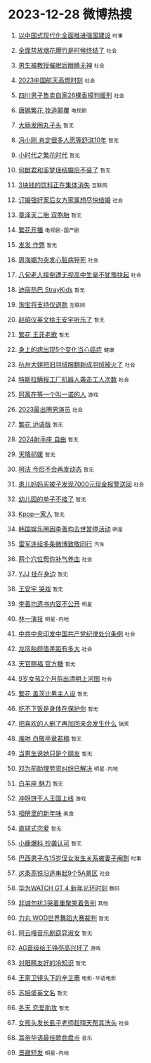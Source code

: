 # 2023-12-28 微博热搜 
1. [以中国式现代化全面推进强国建设](https://m.weibo.cn/search?containerid=100103type%3D1%26t%3D10%26q%3D%23%E4%BB%A5%E4%B8%AD%E5%9B%BD%E5%BC%8F%E7%8E%B0%E4%BB%A3%E5%8C%96%E5%85%A8%E9%9D%A2%E6%8E%A8%E8%BF%9B%E5%BC%BA%E5%9B%BD%E5%BB%BA%E8%AE%BE%23&stream_entry_id=51&isnewpage=1&extparam=seat%3D1%26stream_entry_id%3D51%26pos%3D0%26filter_type%3Drealtimehot%26dgr%3D0%26c_type%3D51%26q%3D%2523%25E4%25BB%25A5%25E4%25B8%25AD%25E5%259B%25BD%25E5%25BC%258F%25E7%258E%25B0%25E4%25BB%25A3%25E5%258C%2596%25E5%2585%25A8%25E9%259D%25A2%25E6%258E%25A8%25E8%25BF%259B%25E5%25BC%25BA%25E5%259B%25BD%25E5%25BB%25BA%25E8%25AE%25BE%2523%26cate%3D10103%26display_time%3D1703707765%26pre_seqid%3D17037077657160411721) `时事` 

2. [全面禁放烟花爆竹是时候终结了](https://m.weibo.cn/search?containerid=100103type%3D1%26t%3D10%26q%3D%23%E5%85%A8%E9%9D%A2%E7%A6%81%E6%94%BE%E7%83%9F%E8%8A%B1%E7%88%86%E7%AB%B9%E6%98%AF%E6%97%B6%E5%80%99%E7%BB%88%E7%BB%93%E4%BA%86%23&stream_entry_id=31&isnewpage=1&extparam=seat%3D1%26lcate%3D5001%26filter_type%3Drealtimehot%26c_type%3D31%26q%3D%2523%25E5%2585%25A8%25E9%259D%25A2%25E7%25A6%2581%25E6%2594%25BE%25E7%2583%259F%25E8%258A%25B1%25E7%2588%2586%25E7%25AB%25B9%25E6%2598%25AF%25E6%2597%25B6%25E5%2580%2599%25E7%25BB%2588%25E7%25BB%2593%25E4%25BA%2586%2523%26cate%3D5001%26stream_entry_id%3D31%26pos%3D0%26band_rank%3D1%26realpos%3D1%26flag%3D2%26dgr%3D0%26display_time%3D1703707765%26pre_seqid%3D17037077657160411721) `社会` 

3. [男生被教授催眠后眼睛无神](https://m.weibo.cn/search?containerid=100103type%3D1%26t%3D10%26q%3D%23%E7%94%B7%E7%94%9F%E8%A2%AB%E6%95%99%E6%8E%88%E5%82%AC%E7%9C%A0%E5%90%8E%E7%9C%BC%E7%9D%9B%E6%97%A0%E7%A5%9E%23&stream_entry_id=31&isnewpage=1&extparam=seat%3D1%26lcate%3D5001%26filter_type%3Drealtimehot%26c_type%3D31%26q%3D%2523%25E7%2594%25B7%25E7%2594%259F%25E8%25A2%25AB%25E6%2595%2599%25E6%258E%2588%25E5%2582%25AC%25E7%259C%25A0%25E5%2590%258E%25E7%259C%25BC%25E7%259D%259B%25E6%2597%25A0%25E7%25A5%259E%2523%26cate%3D5001%26stream_entry_id%3D31%26pos%3D1%26band_rank%3D2%26realpos%3D2%26flag%3D2%26dgr%3D0%26display_time%3D1703707765%26pre_seqid%3D17037077657160411721) `社会` 

4. [2023中国航天高燃时刻](https://m.weibo.cn/search?containerid=100103type%3D1%26t%3D10%26q%3D%232023%E4%B8%AD%E5%9B%BD%E8%88%AA%E5%A4%A9%E9%AB%98%E7%87%83%E6%97%B6%E5%88%BB%23&stream_entry_id=31&isnewpage=1&extparam=seat%3D1%26lcate%3D5001%26filter_type%3Drealtimehot%26c_type%3D31%26q%3D%25232023%25E4%25B8%25AD%25E5%259B%25BD%25E8%2588%25AA%25E5%25A4%25A9%25E9%25AB%2598%25E7%2587%2583%25E6%2597%25B6%25E5%2588%25BB%2523%26cate%3D5001%26stream_entry_id%3D31%26pos%3D2%26band_rank%3D3%26realpos%3D3%26flag%3D32768%26dgr%3D0%26display_time%3D1703707765%26pre_seqid%3D17037077657160411721) `社会` 

5. [四川男子售卖自家26棵香樟判缓刑](https://m.weibo.cn/search?containerid=100103type%3D1%26t%3D10%26q%3D%23%E5%9B%9B%E5%B7%9D%E7%94%B7%E5%AD%90%E5%94%AE%E5%8D%96%E8%87%AA%E5%AE%B626%E6%A3%B5%E9%A6%99%E6%A8%9F%E5%88%A4%E7%BC%93%E5%88%91%23&stream_entry_id=31&isnewpage=1&extparam=seat%3D1%26lcate%3D5001%26filter_type%3Drealtimehot%26c_type%3D31%26q%3D%2523%25E5%259B%259B%25E5%25B7%259D%25E7%2594%25B7%25E5%25AD%2590%25E5%2594%25AE%25E5%258D%2596%25E8%2587%25AA%25E5%25AE%25B626%25E6%25A3%25B5%25E9%25A6%2599%25E6%25A8%259F%25E5%2588%25A4%25E7%25BC%2593%25E5%2588%2591%2523%26cate%3D5001%26stream_entry_id%3D31%26pos%3D3%26band_rank%3D4%26realpos%3D4%26flag%3D1%26dgr%3D0%26display_time%3D1703707765%26pre_seqid%3D17037077657160411721) `社会` 

6. [唐嫣繁花 妆造颠覆](https://m.weibo.cn/search?containerid=100103type%3D1%26t%3D10%26q%3D%E5%94%90%E5%AB%A3%E7%B9%81%E8%8A%B1+%E5%A6%86%E9%80%A0%E9%A2%A0%E8%A6%86&stream_entry_id=31&isnewpage=1&extparam=seat%3D1%26lcate%3D5001%26filter_type%3Drealtimehot%26c_type%3D31%26q%3D%25E5%2594%2590%25E5%25AB%25A3%25E7%25B9%2581%25E8%258A%25B1%2520%25E5%25A6%2586%25E9%2580%25A0%25E9%25A2%25A0%25E8%25A6%2586%26cate%3D5001%26stream_entry_id%3D31%26pos%3D4%26band_rank%3D5%26realpos%3D5%26flag%3D0%26dgr%3D0%26display_time%3D1703707765%26pre_seqid%3D17037077657160411721) `电视剧` 

7. [大肠发圈丸子头](https://m.weibo.cn/search?containerid=100103type%3D1%26t%3D10%26q%3D%E5%A4%A7%E8%82%A0%E5%8F%91%E5%9C%88%E4%B8%B8%E5%AD%90%E5%A4%B4&stream_entry_id=31&isnewpage=1&extparam=seat%3D1%26lcate%3D5001%26filter_type%3Drealtimehot%26c_type%3D31%26q%3D%25E5%25A4%25A7%25E8%2582%25A0%25E5%258F%2591%25E5%259C%2588%25E4%25B8%25B8%25E5%25AD%2590%25E5%25A4%25B4%26cate%3D5001%26stream_entry_id%3D31%26pos%3D5%26band_rank%3D6%26realpos%3D6%26flag%3D2%26dgr%3D0%26display_time%3D1703707765%26pre_seqid%3D17037077657160411721) `暂无` 

8. [冯小刚 肯定很多人愿等舒淇10年](https://m.weibo.cn/search?containerid=100103type%3D1%26t%3D10%26q%3D%E5%86%AF%E5%B0%8F%E5%88%9A+%E8%82%AF%E5%AE%9A%E5%BE%88%E5%A4%9A%E4%BA%BA%E6%84%BF%E7%AD%89%E8%88%92%E6%B7%8710%E5%B9%B4&stream_entry_id=31&isnewpage=1&extparam=seat%3D1%26lcate%3D5001%26filter_type%3Drealtimehot%26c_type%3D31%26q%3D%25E5%2586%25AF%25E5%25B0%258F%25E5%2588%259A%2520%25E8%2582%25AF%25E5%25AE%259A%25E5%25BE%2588%25E5%25A4%259A%25E4%25BA%25BA%25E6%2584%25BF%25E7%25AD%2589%25E8%2588%2592%25E6%25B7%258710%25E5%25B9%25B4%26cate%3D5001%26stream_entry_id%3D31%26pos%3D6%26band_rank%3D7%26realpos%3D7%26flag%3D2%26dgr%3D0%26display_time%3D1703707765%26pre_seqid%3D17037077657160411721) `暂无` 

9. [小时代之繁花时代](https://m.weibo.cn/search?containerid=100103type%3D1%26t%3D10%26q%3D%E5%B0%8F%E6%97%B6%E4%BB%A3%E4%B9%8B%E7%B9%81%E8%8A%B1%E6%97%B6%E4%BB%A3&stream_entry_id=31&isnewpage=1&extparam=seat%3D1%26lcate%3D5001%26filter_type%3Drealtimehot%26c_type%3D31%26q%3D%25E5%25B0%258F%25E6%2597%25B6%25E4%25BB%25A3%25E4%25B9%258B%25E7%25B9%2581%25E8%258A%25B1%25E6%2597%25B6%25E4%25BB%25A3%26cate%3D5001%26stream_entry_id%3D31%26pos%3D7%26band_rank%3D8%26realpos%3D8%26flag%3D2%26dgr%3D0%26display_time%3D1703707765%26pre_seqid%3D17037077657160411721) `暂无` 

10. [何猷君和奚梦瑶结婚后不装了](https://m.weibo.cn/search?containerid=100103type%3D1%26t%3D10%26q%3D%E4%BD%95%E7%8C%B7%E5%90%9B%E5%92%8C%E5%A5%9A%E6%A2%A6%E7%91%B6%E7%BB%93%E5%A9%9A%E5%90%8E%E4%B8%8D%E8%A3%85%E4%BA%86&stream_entry_id=31&isnewpage=1&extparam=seat%3D1%26lcate%3D5001%26filter_type%3Drealtimehot%26c_type%3D31%26q%3D%25E4%25BD%2595%25E7%258C%25B7%25E5%2590%259B%25E5%2592%258C%25E5%25A5%259A%25E6%25A2%25A6%25E7%2591%25B6%25E7%25BB%2593%25E5%25A9%259A%25E5%2590%258E%25E4%25B8%258D%25E8%25A3%2585%25E4%25BA%2586%26cate%3D5001%26stream_entry_id%3D31%26pos%3D8%26band_rank%3D9%26realpos%3D9%26flag%3D2%26dgr%3D0%26display_time%3D1703707765%26pre_seqid%3D17037077657160411721) `暂无` 

11. [3块钱的饮料正在集体消失](https://m.weibo.cn/search?containerid=100103type%3D1%26t%3D10%26q%3D%233%E5%9D%97%E9%92%B1%E7%9A%84%E9%A5%AE%E6%96%99%E6%AD%A3%E5%9C%A8%E9%9B%86%E4%BD%93%E6%B6%88%E5%A4%B1%23&stream_entry_id=31&isnewpage=1&extparam=seat%3D1%26lcate%3D5001%26filter_type%3Drealtimehot%26c_type%3D31%26q%3D%25233%25E5%259D%2597%25E9%2592%25B1%25E7%259A%2584%25E9%25A5%25AE%25E6%2596%2599%25E6%25AD%25A3%25E5%259C%25A8%25E9%259B%2586%25E4%25BD%2593%25E6%25B6%2588%25E5%25A4%25B1%2523%26cate%3D5001%26stream_entry_id%3D31%26pos%3D9%26band_rank%3D10%26realpos%3D10%26flag%3D2%26dgr%3D0%26display_time%3D1703707765%26pre_seqid%3D17037077657160411721) `互联网` 

12. [订婚强奸案后女方家属想尽快结婚](https://m.weibo.cn/search?containerid=100103type%3D1%26t%3D10%26q%3D%23%E8%AE%A2%E5%A9%9A%E5%BC%BA%E5%A5%B8%E6%A1%88%E5%90%8E%E5%A5%B3%E6%96%B9%E5%AE%B6%E5%B1%9E%E6%83%B3%E5%B0%BD%E5%BF%AB%E7%BB%93%E5%A9%9A%23&stream_entry_id=31&isnewpage=1&extparam=seat%3D1%26lcate%3D5001%26filter_type%3Drealtimehot%26c_type%3D31%26q%3D%2523%25E8%25AE%25A2%25E5%25A9%259A%25E5%25BC%25BA%25E5%25A5%25B8%25E6%25A1%2588%25E5%2590%258E%25E5%25A5%25B3%25E6%2596%25B9%25E5%25AE%25B6%25E5%25B1%259E%25E6%2583%25B3%25E5%25B0%25BD%25E5%25BF%25AB%25E7%25BB%2593%25E5%25A9%259A%2523%26cate%3D5001%26stream_entry_id%3D31%26pos%3D10%26band_rank%3D11%26realpos%3D11%26flag%3D2%26dgr%3D0%26display_time%3D1703707765%26pre_seqid%3D17037077657160411721) `社会` 

13. [章泽天二胎 双胞胎](https://m.weibo.cn/search?containerid=100103type%3D1%26t%3D10%26q%3D%E7%AB%A0%E6%B3%BD%E5%A4%A9%E4%BA%8C%E8%83%8E+%E5%8F%8C%E8%83%9E%E8%83%8E&stream_entry_id=31&isnewpage=1&extparam=seat%3D1%26lcate%3D5001%26filter_type%3Drealtimehot%26c_type%3D31%26q%3D%25E7%25AB%25A0%25E6%25B3%25BD%25E5%25A4%25A9%25E4%25BA%258C%25E8%2583%258E%2520%25E5%258F%258C%25E8%2583%259E%25E8%2583%258E%26cate%3D5001%26stream_entry_id%3D31%26pos%3D11%26band_rank%3D12%26realpos%3D12%26flag%3D2%26dgr%3D0%26display_time%3D1703707765%26pre_seqid%3D17037077657160411721) `暂无` 

14. [繁花开播](https://m.weibo.cn/search?containerid=100103type%3D1%26t%3D10%26q%3D%E7%B9%81%E8%8A%B1%E5%BC%80%E6%92%AD&stream_entry_id=31&isnewpage=1&extparam=seat%3D1%26lcate%3D5001%26filter_type%3Drealtimehot%26c_type%3D31%26q%3D%25E7%25B9%2581%25E8%258A%25B1%25E5%25BC%2580%25E6%2592%25AD%26cate%3D5001%26stream_entry_id%3D31%26pos%3D12%26band_rank%3D13%26realpos%3D13%26flag%3D0%26dgr%3D0%26display_time%3D1703707765%26pre_seqid%3D17037077657160411721) `电视剧-国产剧` 

15. [发发 作弊](https://m.weibo.cn/search?containerid=100103type%3D1%26t%3D10%26q%3D%E5%8F%91%E5%8F%91+%E4%BD%9C%E5%BC%8A&stream_entry_id=31&isnewpage=1&extparam=seat%3D1%26lcate%3D5001%26filter_type%3Drealtimehot%26c_type%3D31%26q%3D%25E5%258F%2591%25E5%258F%2591%2520%25E4%25BD%259C%25E5%25BC%258A%26cate%3D5001%26stream_entry_id%3D31%26pos%3D13%26band_rank%3D14%26realpos%3D14%26flag%3D2%26dgr%3D0%26display_time%3D1703707765%26pre_seqid%3D17037077657160411721) `暂无` 

16. [周海媚为突发心脏病猝死](https://m.weibo.cn/search?containerid=100103type%3D1%26t%3D10%26q%3D%23%E5%91%A8%E6%B5%B7%E5%AA%9A%E4%B8%BA%E7%AA%81%E5%8F%91%E5%BF%83%E8%84%8F%E7%97%85%E7%8C%9D%E6%AD%BB%23&stream_entry_id=31&isnewpage=1&extparam=seat%3D1%26lcate%3D5001%26filter_type%3Drealtimehot%26c_type%3D31%26q%3D%2523%25E5%2591%25A8%25E6%25B5%25B7%25E5%25AA%259A%25E4%25B8%25BA%25E7%25AA%2581%25E5%258F%2591%25E5%25BF%2583%25E8%2584%258F%25E7%2597%2585%25E7%258C%259D%25E6%25AD%25BB%2523%26cate%3D5001%26stream_entry_id%3D31%26pos%3D14%26band_rank%3D15%26realpos%3D15%26flag%3D2%26dgr%3D0%26display_time%3D1703707765%26pre_seqid%3D17037077657160411721) `社会` 

17. [八旬老人摔倒遭无视高中生毫不犹豫扶起](https://m.weibo.cn/search?containerid=100103type%3D1%26t%3D10%26q%3D%23%E5%85%AB%E6%97%AC%E8%80%81%E4%BA%BA%E6%91%94%E5%80%92%E9%81%AD%E6%97%A0%E8%A7%86%E9%AB%98%E4%B8%AD%E7%94%9F%E6%AF%AB%E4%B8%8D%E7%8A%B9%E8%B1%AB%E6%89%B6%E8%B5%B7%23&stream_entry_id=31&isnewpage=1&extparam=seat%3D1%26lcate%3D5001%26filter_type%3Drealtimehot%26c_type%3D31%26q%3D%2523%25E5%2585%25AB%25E6%2597%25AC%25E8%2580%2581%25E4%25BA%25BA%25E6%2591%2594%25E5%2580%2592%25E9%2581%25AD%25E6%2597%25A0%25E8%25A7%2586%25E9%25AB%2598%25E4%25B8%25AD%25E7%2594%259F%25E6%25AF%25AB%25E4%25B8%258D%25E7%258A%25B9%25E8%25B1%25AB%25E6%2589%25B6%25E8%25B5%25B7%2523%26cate%3D5001%26stream_entry_id%3D31%26pos%3D15%26band_rank%3D16%26realpos%3D16%26flag%3D32768%26dgr%3D0%26display_time%3D1703707765%26pre_seqid%3D17037077657160411721) `社会` 

18. [迪丽热巴 StrayKids](https://m.weibo.cn/search?containerid=100103type%3D1%26t%3D10%26q%3D%E8%BF%AA%E4%B8%BD%E7%83%AD%E5%B7%B4+StrayKids&stream_entry_id=31&isnewpage=1&extparam=seat%3D1%26lcate%3D5001%26filter_type%3Drealtimehot%26c_type%3D31%26q%3D%25E8%25BF%25AA%25E4%25B8%25BD%25E7%2583%25AD%25E5%25B7%25B4%2520StrayKids%26cate%3D5001%26stream_entry_id%3D31%26pos%3D16%26band_rank%3D17%26realpos%3D17%26flag%3D0%26dgr%3D0%26display_time%3D1703707765%26pre_seqid%3D17037077657160411721) `暂无` 

19. [淘宝将支持仅退款](https://m.weibo.cn/search?containerid=100103type%3D1%26t%3D10%26q%3D%23%E6%B7%98%E5%AE%9D%E5%B0%86%E6%94%AF%E6%8C%81%E4%BB%85%E9%80%80%E6%AC%BE%23&stream_entry_id=31&isnewpage=1&extparam=seat%3D1%26lcate%3D5001%26filter_type%3Drealtimehot%26c_type%3D31%26q%3D%2523%25E6%25B7%2598%25E5%25AE%259D%25E5%25B0%2586%25E6%2594%25AF%25E6%258C%2581%25E4%25BB%2585%25E9%2580%2580%25E6%25AC%25BE%2523%26cate%3D5001%26stream_entry_id%3D31%26pos%3D17%26band_rank%3D18%26realpos%3D18%26flag%3D2%26dgr%3D0%26display_time%3D1703707765%26pre_seqid%3D17037077657160411721) `互联网` 

20. [赵昭仪英文给王安宇听乐了](https://m.weibo.cn/search?containerid=100103type%3D1%26t%3D10%26q%3D%E8%B5%B5%E6%98%AD%E4%BB%AA%E8%8B%B1%E6%96%87%E7%BB%99%E7%8E%8B%E5%AE%89%E5%AE%87%E5%90%AC%E4%B9%90%E4%BA%86&stream_entry_id=31&isnewpage=1&extparam=seat%3D1%26lcate%3D5001%26filter_type%3Drealtimehot%26c_type%3D31%26q%3D%25E8%25B5%25B5%25E6%2598%25AD%25E4%25BB%25AA%25E8%258B%25B1%25E6%2596%2587%25E7%25BB%2599%25E7%258E%258B%25E5%25AE%2589%25E5%25AE%2587%25E5%2590%25AC%25E4%25B9%2590%25E4%25BA%2586%26cate%3D5001%26stream_entry_id%3D31%26pos%3D18%26band_rank%3D19%26realpos%3D19%26flag%3D2%26dgr%3D0%26display_time%3D1703707765%26pre_seqid%3D17037077657160411721) `暂无` 

21. [繁花 王菲老歌](https://m.weibo.cn/search?containerid=100103type%3D1%26t%3D10%26q%3D%E7%B9%81%E8%8A%B1+%E7%8E%8B%E8%8F%B2%E8%80%81%E6%AD%8C&stream_entry_id=31&isnewpage=1&extparam=seat%3D1%26lcate%3D5001%26filter_type%3Drealtimehot%26c_type%3D31%26q%3D%25E7%25B9%2581%25E8%258A%25B1%2520%25E7%258E%258B%25E8%258F%25B2%25E8%2580%2581%25E6%25AD%258C%26cate%3D5001%26stream_entry_id%3D31%26pos%3D19%26band_rank%3D20%26realpos%3D20%26flag%3D0%26dgr%3D0%26display_time%3D1703707765%26pre_seqid%3D17037077657160411721) `暂无` 

22. [身上的痣出现5个变化当心癌症](https://m.weibo.cn/search?containerid=100103type%3D1%26t%3D10%26q%3D%23%E8%BA%AB%E4%B8%8A%E7%9A%84%E7%97%A3%E5%87%BA%E7%8E%B05%E4%B8%AA%E5%8F%98%E5%8C%96%E5%BD%93%E5%BF%83%E7%99%8C%E7%97%87%23&stream_entry_id=31&isnewpage=1&extparam=seat%3D1%26lcate%3D5001%26filter_type%3Drealtimehot%26c_type%3D31%26q%3D%2523%25E8%25BA%25AB%25E4%25B8%258A%25E7%259A%2584%25E7%2597%25A3%25E5%2587%25BA%25E7%258E%25B05%25E4%25B8%25AA%25E5%258F%2598%25E5%258C%2596%25E5%25BD%2593%25E5%25BF%2583%25E7%2599%258C%25E7%2597%2587%2523%26cate%3D5001%26stream_entry_id%3D31%26pos%3D20%26band_rank%3D21%26realpos%3D21%26flag%3D0%26dgr%3D0%26display_time%3D1703707765%26pre_seqid%3D17037077657160411721) `健康` 

23. [杭州大姐把旧羽绒服翻新成羽绒被火了](https://m.weibo.cn/search?containerid=100103type%3D1%26t%3D10%26q%3D%23%E6%9D%AD%E5%B7%9E%E5%A4%A7%E5%A7%90%E6%8A%8A%E6%97%A7%E7%BE%BD%E7%BB%92%E6%9C%8D%E7%BF%BB%E6%96%B0%E6%88%90%E7%BE%BD%E7%BB%92%E8%A2%AB%E7%81%AB%E4%BA%86%23&stream_entry_id=31&isnewpage=1&extparam=seat%3D1%26lcate%3D5001%26filter_type%3Drealtimehot%26c_type%3D31%26q%3D%2523%25E6%259D%25AD%25E5%25B7%259E%25E5%25A4%25A7%25E5%25A7%2590%25E6%258A%258A%25E6%2597%25A7%25E7%25BE%25BD%25E7%25BB%2592%25E6%259C%258D%25E7%25BF%25BB%25E6%2596%25B0%25E6%2588%2590%25E7%25BE%25BD%25E7%25BB%2592%25E8%25A2%25AB%25E7%2581%25AB%25E4%25BA%2586%2523%26cate%3D5001%26stream_entry_id%3D31%26pos%3D21%26band_rank%3D22%26realpos%3D22%26flag%3D0%26dgr%3D0%26display_time%3D1703707765%26pre_seqid%3D17037077657160411721) `社会` 

24. [特斯拉瞒报工厂机器人袭击工人次数](https://m.weibo.cn/search?containerid=100103type%3D1%26t%3D10%26q%3D%23%E7%89%B9%E6%96%AF%E6%8B%89%E7%9E%92%E6%8A%A5%E5%B7%A5%E5%8E%82%E6%9C%BA%E5%99%A8%E4%BA%BA%E8%A2%AD%E5%87%BB%E5%B7%A5%E4%BA%BA%E6%AC%A1%E6%95%B0%23&stream_entry_id=31&isnewpage=1&extparam=seat%3D1%26lcate%3D5001%26filter_type%3Drealtimehot%26c_type%3D31%26q%3D%2523%25E7%2589%25B9%25E6%2596%25AF%25E6%258B%2589%25E7%259E%2592%25E6%258A%25A5%25E5%25B7%25A5%25E5%258E%2582%25E6%259C%25BA%25E5%2599%25A8%25E4%25BA%25BA%25E8%25A2%25AD%25E5%2587%25BB%25E5%25B7%25A5%25E4%25BA%25BA%25E6%25AC%25A1%25E6%2595%25B0%2523%26cate%3D5001%26stream_entry_id%3D31%26pos%3D22%26band_rank%3D23%26realpos%3D23%26flag%3D0%26dgr%3D0%26display_time%3D1703707765%26pre_seqid%3D17037077657160411721) `社会` 

25. [阿离在等一个叫一诺的人](https://m.weibo.cn/search?containerid=100103type%3D1%26t%3D10%26q%3D%23%E9%98%BF%E7%A6%BB%E5%9C%A8%E7%AD%89%E4%B8%80%E4%B8%AA%E5%8F%AB%E4%B8%80%E8%AF%BA%E7%9A%84%E4%BA%BA%23&stream_entry_id=31&isnewpage=1&extparam=seat%3D1%26lcate%3D5001%26filter_type%3Drealtimehot%26c_type%3D31%26q%3D%2523%25E9%2598%25BF%25E7%25A6%25BB%25E5%259C%25A8%25E7%25AD%2589%25E4%25B8%2580%25E4%25B8%25AA%25E5%258F%25AB%25E4%25B8%2580%25E8%25AF%25BA%25E7%259A%2584%25E4%25BA%25BA%2523%26cate%3D5001%26stream_entry_id%3D31%26pos%3D23%26band_rank%3D24%26realpos%3D24%26flag%3D0%26dgr%3D0%26display_time%3D1703707765%26pre_seqid%3D17037077657160411721) `游戏` 

26. [2023最出圈男演员](https://m.weibo.cn/search?containerid=100103type%3D1%26t%3D10%26q%3D%232023%E6%9C%80%E5%87%BA%E5%9C%88%E7%94%B7%E6%BC%94%E5%91%98%23&stream_entry_id=31&isnewpage=1&extparam=seat%3D1%26lcate%3D5001%26filter_type%3Drealtimehot%26c_type%3D31%26q%3D%25232023%25E6%259C%2580%25E5%2587%25BA%25E5%259C%2588%25E7%2594%25B7%25E6%25BC%2594%25E5%2591%2598%2523%26cate%3D5001%26stream_entry_id%3D31%26pos%3D24%26band_rank%3D25%26realpos%3D25%26flag%3D0%26dgr%3D0%26display_time%3D1703707765%26pre_seqid%3D17037077657160411721) `社会` 

27. [繁花 沪语版](https://m.weibo.cn/search?containerid=100103type%3D1%26t%3D10%26q%3D%E7%B9%81%E8%8A%B1+%E6%B2%AA%E8%AF%AD%E7%89%88&stream_entry_id=31&isnewpage=1&extparam=seat%3D1%26lcate%3D5001%26filter_type%3Drealtimehot%26c_type%3D31%26q%3D%25E7%25B9%2581%25E8%258A%25B1%2520%25E6%25B2%25AA%25E8%25AF%25AD%25E7%2589%2588%26cate%3D5001%26stream_entry_id%3D31%26pos%3D25%26band_rank%3D26%26realpos%3D26%26flag%3D0%26dgr%3D0%26display_time%3D1703707765%26pre_seqid%3D17037077657160411721) `暂无` 

28. [2024射手座 自由](https://m.weibo.cn/search?containerid=100103type%3D1%26t%3D10%26q%3D2024%E5%B0%84%E6%89%8B%E5%BA%A7+%E8%87%AA%E7%94%B1&stream_entry_id=31&isnewpage=1&extparam=seat%3D1%26lcate%3D5001%26filter_type%3Drealtimehot%26c_type%3D31%26q%3D2024%25E5%25B0%2584%25E6%2589%258B%25E5%25BA%25A7%2520%25E8%2587%25AA%25E7%2594%25B1%26cate%3D5001%26stream_entry_id%3D31%26pos%3D26%26band_rank%3D27%26realpos%3D27%26flag%3D0%26dgr%3D0%26display_time%3D1703707765%26pre_seqid%3D17037077657160411721) `暂无` 

29. [天降祁媛](https://m.weibo.cn/search?containerid=100103type%3D1%26t%3D10%26q%3D%E5%A4%A9%E9%99%8D%E7%A5%81%E5%AA%9B&stream_entry_id=31&isnewpage=1&extparam=seat%3D1%26lcate%3D5001%26filter_type%3Drealtimehot%26c_type%3D31%26q%3D%25E5%25A4%25A9%25E9%2599%258D%25E7%25A5%2581%25E5%25AA%259B%26cate%3D5001%26stream_entry_id%3D31%26pos%3D27%26band_rank%3D28%26realpos%3D28%26flag%3D0%26dgr%3D0%26display_time%3D1703707765%26pre_seqid%3D17037077657160411721) `暂无` 

30. [柯洁 今后不会再发动态](https://m.weibo.cn/search?containerid=100103type%3D1%26t%3D10%26q%3D%E6%9F%AF%E6%B4%81+%E4%BB%8A%E5%90%8E%E4%B8%8D%E4%BC%9A%E5%86%8D%E5%8F%91%E5%8A%A8%E6%80%81&stream_entry_id=31&isnewpage=1&extparam=seat%3D1%26lcate%3D5001%26filter_type%3Drealtimehot%26c_type%3D31%26q%3D%25E6%259F%25AF%25E6%25B4%2581%2520%25E4%25BB%258A%25E5%2590%258E%25E4%25B8%258D%25E4%25BC%259A%25E5%2586%258D%25E5%258F%2591%25E5%258A%25A8%25E6%2580%2581%26cate%3D5001%26stream_entry_id%3D31%26pos%3D28%26band_rank%3D29%26realpos%3D29%26flag%3D0%26dgr%3D0%26display_time%3D1703707765%26pre_seqid%3D17037077657160411721) `暂无` 

31. [患儿妈妈买被子发现7000元现金报警送回](https://m.weibo.cn/search?containerid=100103type%3D1%26t%3D10%26q%3D%23%E6%82%A3%E5%84%BF%E5%A6%88%E5%A6%88%E4%B9%B0%E8%A2%AB%E5%AD%90%E5%8F%91%E7%8E%B07000%E5%85%83%E7%8E%B0%E9%87%91%E6%8A%A5%E8%AD%A6%E9%80%81%E5%9B%9E%23&stream_entry_id=31&isnewpage=1&extparam=seat%3D1%26lcate%3D5001%26filter_type%3Drealtimehot%26c_type%3D31%26q%3D%2523%25E6%2582%25A3%25E5%2584%25BF%25E5%25A6%2588%25E5%25A6%2588%25E4%25B9%25B0%25E8%25A2%25AB%25E5%25AD%2590%25E5%258F%2591%25E7%258E%25B07000%25E5%2585%2583%25E7%258E%25B0%25E9%2587%2591%25E6%258A%25A5%25E8%25AD%25A6%25E9%2580%2581%25E5%259B%259E%2523%26cate%3D5001%26stream_entry_id%3D31%26pos%3D29%26band_rank%3D30%26realpos%3D30%26flag%3D32768%26dgr%3D0%26display_time%3D1703707765%26pre_seqid%3D17037077657160411721) `社会` 

32. [幼儿园的单子不接了](https://m.weibo.cn/search?containerid=100103type%3D1%26t%3D10%26q%3D%E5%B9%BC%E5%84%BF%E5%9B%AD%E7%9A%84%E5%8D%95%E5%AD%90%E4%B8%8D%E6%8E%A5%E4%BA%86&stream_entry_id=31&isnewpage=1&extparam=seat%3D1%26lcate%3D5001%26filter_type%3Drealtimehot%26c_type%3D31%26q%3D%25E5%25B9%25BC%25E5%2584%25BF%25E5%259B%25AD%25E7%259A%2584%25E5%258D%2595%25E5%25AD%2590%25E4%25B8%258D%25E6%258E%25A5%25E4%25BA%2586%26cate%3D5001%26stream_entry_id%3D31%26pos%3D30%26band_rank%3D31%26realpos%3D31%26flag%3D1%26dgr%3D0%26display_time%3D1703707765%26pre_seqid%3D17037077657160411721) `暂无` 

33. [Kpop一家人](https://m.weibo.cn/search?containerid=100103type%3D1%26t%3D10%26q%3DKpop%E4%B8%80%E5%AE%B6%E4%BA%BA&stream_entry_id=31&isnewpage=1&extparam=seat%3D1%26lcate%3D5001%26filter_type%3Drealtimehot%26c_type%3D31%26q%3DKpop%25E4%25B8%2580%25E5%25AE%25B6%25E4%25BA%25BA%26cate%3D5001%26stream_entry_id%3D31%26pos%3D31%26band_rank%3D32%26realpos%3D32%26flag%3D1%26dgr%3D0%26display_time%3D1703707765%26pre_seqid%3D17037077657160411721) `暂无` 

34. [韩国娱乐圈因李善均去世暂停活动](https://m.weibo.cn/search?containerid=100103type%3D1%26t%3D10%26q%3D%23%E9%9F%A9%E5%9B%BD%E5%A8%B1%E4%B9%90%E5%9C%88%E5%9B%A0%E6%9D%8E%E5%96%84%E5%9D%87%E5%8E%BB%E4%B8%96%E6%9A%82%E5%81%9C%E6%B4%BB%E5%8A%A8%23&stream_entry_id=31&isnewpage=1&extparam=seat%3D1%26lcate%3D5001%26filter_type%3Drealtimehot%26c_type%3D31%26q%3D%2523%25E9%259F%25A9%25E5%259B%25BD%25E5%25A8%25B1%25E4%25B9%2590%25E5%259C%2588%25E5%259B%25A0%25E6%259D%258E%25E5%2596%2584%25E5%259D%2587%25E5%258E%25BB%25E4%25B8%2596%25E6%259A%2582%25E5%2581%259C%25E6%25B4%25BB%25E5%258A%25A8%2523%26cate%3D5001%26stream_entry_id%3D31%26pos%3D32%26band_rank%3D33%26realpos%3D33%26flag%3D0%26dgr%3D0%26display_time%3D1703707765%26pre_seqid%3D17037077657160411721) `明星` 

35. [雷军连续多条微博致敬同行](https://m.weibo.cn/search?containerid=100103type%3D1%26t%3D10%26q%3D%23%E9%9B%B7%E5%86%9B%E8%BF%9E%E7%BB%AD%E5%A4%9A%E6%9D%A1%E5%BE%AE%E5%8D%9A%E8%87%B4%E6%95%AC%E5%90%8C%E8%A1%8C%23&stream_entry_id=31&isnewpage=1&extparam=seat%3D1%26lcate%3D5001%26filter_type%3Drealtimehot%26c_type%3D31%26q%3D%2523%25E9%259B%25B7%25E5%2586%259B%25E8%25BF%259E%25E7%25BB%25AD%25E5%25A4%259A%25E6%259D%25A1%25E5%25BE%25AE%25E5%258D%259A%25E8%2587%25B4%25E6%2595%25AC%25E5%2590%258C%25E8%25A1%258C%2523%26cate%3D5001%26stream_entry_id%3D31%26pos%3D33%26band_rank%3D34%26realpos%3D34%26flag%3D0%26dgr%3D0%26display_time%3D1703707765%26pre_seqid%3D17037077657160411721) `汽车` 

36. [两个穴位帮你补气养血](https://m.weibo.cn/search?containerid=100103type%3D1%26t%3D10%26q%3D%23%E4%B8%A4%E4%B8%AA%E7%A9%B4%E4%BD%8D%E5%B8%AE%E4%BD%A0%E8%A1%A5%E6%B0%94%E5%85%BB%E8%A1%80%23&stream_entry_id=31&isnewpage=1&extparam=seat%3D1%26lcate%3D5001%26filter_type%3Drealtimehot%26c_type%3D31%26q%3D%2523%25E4%25B8%25A4%25E4%25B8%25AA%25E7%25A9%25B4%25E4%25BD%258D%25E5%25B8%25AE%25E4%25BD%25A0%25E8%25A1%25A5%25E6%25B0%2594%25E5%2585%25BB%25E8%25A1%2580%2523%26cate%3D5001%26stream_entry_id%3D31%26pos%3D34%26band_rank%3D35%26realpos%3D35%26flag%3D0%26dgr%3D0%26display_time%3D1703707765%26pre_seqid%3D17037077657160411721) `社会` 

37. [YJJ 挂在身边](https://m.weibo.cn/search?containerid=100103type%3D1%26t%3D10%26q%3DYJJ+%E6%8C%82%E5%9C%A8%E8%BA%AB%E8%BE%B9&stream_entry_id=31&isnewpage=1&extparam=seat%3D1%26lcate%3D5001%26filter_type%3Drealtimehot%26c_type%3D31%26q%3DYJJ%2520%25E6%258C%2582%25E5%259C%25A8%25E8%25BA%25AB%25E8%25BE%25B9%26cate%3D5001%26stream_entry_id%3D31%26pos%3D35%26band_rank%3D36%26realpos%3D36%26flag%3D0%26dgr%3D0%26display_time%3D1703707765%26pre_seqid%3D17037077657160411721) `暂无` 

38. [王安宇 哭戏](https://m.weibo.cn/search?containerid=100103type%3D1%26t%3D10%26q%3D%E7%8E%8B%E5%AE%89%E5%AE%87+%E5%93%AD%E6%88%8F&stream_entry_id=31&isnewpage=1&extparam=seat%3D1%26lcate%3D5001%26filter_type%3Drealtimehot%26c_type%3D31%26q%3D%25E7%258E%258B%25E5%25AE%2589%25E5%25AE%2587%2520%25E5%2593%25AD%25E6%2588%258F%26cate%3D5001%26stream_entry_id%3D31%26pos%3D36%26band_rank%3D37%26realpos%3D37%26flag%3D0%26dgr%3D0%26display_time%3D1703707765%26pre_seqid%3D17037077657160411721) `暂无` 

39. [李善均遗书内容不公开](https://m.weibo.cn/search?containerid=100103type%3D1%26t%3D10%26q%3D%23%E6%9D%8E%E5%96%84%E5%9D%87%E9%81%97%E4%B9%A6%E5%86%85%E5%AE%B9%E4%B8%8D%E5%85%AC%E5%BC%80%23&stream_entry_id=31&isnewpage=1&extparam=seat%3D1%26lcate%3D5001%26filter_type%3Drealtimehot%26c_type%3D31%26q%3D%2523%25E6%259D%258E%25E5%2596%2584%25E5%259D%2587%25E9%2581%2597%25E4%25B9%25A6%25E5%2586%2585%25E5%25AE%25B9%25E4%25B8%258D%25E5%2585%25AC%25E5%25BC%2580%2523%26cate%3D5001%26stream_entry_id%3D31%26pos%3D37%26band_rank%3D38%26realpos%3D38%26flag%3D0%26dgr%3D0%26display_time%3D1703707765%26pre_seqid%3D17037077657160411721) `明星` 

40. [林一演技](https://m.weibo.cn/search?containerid=100103type%3D1%26t%3D10%26q%3D%E6%9E%97%E4%B8%80%E6%BC%94%E6%8A%80&stream_entry_id=31&isnewpage=1&extparam=seat%3D1%26lcate%3D5001%26filter_type%3Drealtimehot%26c_type%3D31%26q%3D%25E6%259E%2597%25E4%25B8%2580%25E6%25BC%2594%25E6%258A%2580%26cate%3D5001%26stream_entry_id%3D31%26pos%3D38%26band_rank%3D39%26realpos%3D39%26flag%3D0%26dgr%3D0%26display_time%3D1703707765%26pre_seqid%3D17037077657160411721) `明星-内地` 

41. [中共中央印发中国共产党纪律处分条例](https://m.weibo.cn/search?containerid=100103type%3D1%26t%3D10%26q%3D%23%E4%B8%AD%E5%85%B1%E4%B8%AD%E5%A4%AE%E5%8D%B0%E5%8F%91%E4%B8%AD%E5%9B%BD%E5%85%B1%E4%BA%A7%E5%85%9A%E7%BA%AA%E5%BE%8B%E5%A4%84%E5%88%86%E6%9D%A1%E4%BE%8B%23&stream_entry_id=31&isnewpage=1&extparam=seat%3D1%26lcate%3D5001%26filter_type%3Drealtimehot%26c_type%3D31%26q%3D%2523%25E4%25B8%25AD%25E5%2585%25B1%25E4%25B8%25AD%25E5%25A4%25AE%25E5%258D%25B0%25E5%258F%2591%25E4%25B8%25AD%25E5%259B%25BD%25E5%2585%25B1%25E4%25BA%25A7%25E5%2585%259A%25E7%25BA%25AA%25E5%25BE%258B%25E5%25A4%2584%25E5%2588%2586%25E6%259D%25A1%25E4%25BE%258B%2523%26cate%3D5001%26stream_entry_id%3D31%26pos%3D39%26band_rank%3D40%26realpos%3D40%26flag%3D0%26dgr%3D0%26display_time%3D1703707765%26pre_seqid%3D17037077657160411721) `社会` 

42. [龙凤胎颜值差距有多大](https://m.weibo.cn/search?containerid=100103type%3D1%26t%3D10%26q%3D%23%E9%BE%99%E5%87%A4%E8%83%8E%E9%A2%9C%E5%80%BC%E5%B7%AE%E8%B7%9D%E6%9C%89%E5%A4%9A%E5%A4%A7%23&stream_entry_id=31&isnewpage=1&extparam=seat%3D1%26lcate%3D5001%26filter_type%3Drealtimehot%26c_type%3D31%26q%3D%2523%25E9%25BE%2599%25E5%2587%25A4%25E8%2583%258E%25E9%25A2%259C%25E5%2580%25BC%25E5%25B7%25AE%25E8%25B7%259D%25E6%259C%2589%25E5%25A4%259A%25E5%25A4%25A7%2523%26cate%3D5001%26stream_entry_id%3D31%26pos%3D40%26band_rank%3D41%26realpos%3D41%26flag%3D0%26dgr%3D0%26display_time%3D1703707765%26pre_seqid%3D17037077657160411721) `社会` 

43. [天官赐福 官方糖](https://m.weibo.cn/search?containerid=100103type%3D1%26t%3D10%26q%3D%E5%A4%A9%E5%AE%98%E8%B5%90%E7%A6%8F+%E5%AE%98%E6%96%B9%E7%B3%96&stream_entry_id=31&isnewpage=1&extparam=seat%3D1%26lcate%3D5001%26filter_type%3Drealtimehot%26c_type%3D31%26q%3D%25E5%25A4%25A9%25E5%25AE%2598%25E8%25B5%2590%25E7%25A6%258F%2520%25E5%25AE%2598%25E6%2596%25B9%25E7%25B3%2596%26cate%3D5001%26stream_entry_id%3D31%26pos%3D41%26band_rank%3D42%26realpos%3D42%26flag%3D0%26dgr%3D0%26display_time%3D1703707765%26pre_seqid%3D17037077657160411721) `暂无` 

44. [9岁女孩2个月剪出清明上河图](https://m.weibo.cn/search?containerid=100103type%3D1%26t%3D10%26q%3D%239%E5%B2%81%E5%A5%B3%E5%AD%A92%E4%B8%AA%E6%9C%88%E5%89%AA%E5%87%BA%E6%B8%85%E6%98%8E%E4%B8%8A%E6%B2%B3%E5%9B%BE%23&stream_entry_id=31&isnewpage=1&extparam=seat%3D1%26lcate%3D5001%26filter_type%3Drealtimehot%26c_type%3D31%26q%3D%25239%25E5%25B2%2581%25E5%25A5%25B3%25E5%25AD%25A92%25E4%25B8%25AA%25E6%259C%2588%25E5%2589%25AA%25E5%2587%25BA%25E6%25B8%2585%25E6%2598%258E%25E4%25B8%258A%25E6%25B2%25B3%25E5%259B%25BE%2523%26cate%3D5001%26stream_entry_id%3D31%26pos%3D42%26band_rank%3D43%26realpos%3D43%26flag%3D32768%26dgr%3D0%26display_time%3D1703707765%26pre_seqid%3D17037077657160411721) `社会` 

45. [繁花 盖茨比男主人设](https://m.weibo.cn/search?containerid=100103type%3D1%26t%3D10%26q%3D%E7%B9%81%E8%8A%B1+%E7%9B%96%E8%8C%A8%E6%AF%94%E7%94%B7%E4%B8%BB%E4%BA%BA%E8%AE%BE&stream_entry_id=31&isnewpage=1&extparam=seat%3D1%26lcate%3D5001%26filter_type%3Drealtimehot%26c_type%3D31%26q%3D%25E7%25B9%2581%25E8%258A%25B1%2520%25E7%259B%2596%25E8%258C%25A8%25E6%25AF%2594%25E7%2594%25B7%25E4%25B8%25BB%25E4%25BA%25BA%25E8%25AE%25BE%26cate%3D5001%26stream_entry_id%3D31%26pos%3D43%26band_rank%3D44%26realpos%3D44%26flag%3D0%26dgr%3D0%26display_time%3D1703707765%26pre_seqid%3D17037077657160411721) `暂无` 

46. [吃不下饭是身体在保护你](https://m.weibo.cn/search?containerid=100103type%3D1%26t%3D10%26q%3D%E5%90%83%E4%B8%8D%E4%B8%8B%E9%A5%AD%E6%98%AF%E8%BA%AB%E4%BD%93%E5%9C%A8%E4%BF%9D%E6%8A%A4%E4%BD%A0&stream_entry_id=31&isnewpage=1&extparam=seat%3D1%26lcate%3D5001%26filter_type%3Drealtimehot%26c_type%3D31%26q%3D%25E5%2590%2583%25E4%25B8%258D%25E4%25B8%258B%25E9%25A5%25AD%25E6%2598%25AF%25E8%25BA%25AB%25E4%25BD%2593%25E5%259C%25A8%25E4%25BF%259D%25E6%258A%25A4%25E4%25BD%25A0%26cate%3D5001%26stream_entry_id%3D31%26pos%3D44%26band_rank%3D45%26realpos%3D45%26flag%3D0%26dgr%3D0%26display_time%3D1703707765%26pre_seqid%3D17037077657160411721) `暂无` 

47. [把喜欢的人删了再加回来会发生什么](https://m.weibo.cn/search?containerid=100103type%3D1%26t%3D10%26q%3D%23%E6%8A%8A%E5%96%9C%E6%AC%A2%E7%9A%84%E4%BA%BA%E5%88%A0%E4%BA%86%E5%86%8D%E5%8A%A0%E5%9B%9E%E6%9D%A5%E4%BC%9A%E5%8F%91%E7%94%9F%E4%BB%80%E4%B9%88%23&stream_entry_id=31&isnewpage=1&extparam=seat%3D1%26lcate%3D5001%26filter_type%3Drealtimehot%26c_type%3D31%26q%3D%2523%25E6%258A%258A%25E5%2596%259C%25E6%25AC%25A2%25E7%259A%2584%25E4%25BA%25BA%25E5%2588%25A0%25E4%25BA%2586%25E5%2586%258D%25E5%258A%25A0%25E5%259B%259E%25E6%259D%25A5%25E4%25BC%259A%25E5%258F%2591%25E7%2594%259F%25E4%25BB%2580%25E4%25B9%2588%2523%26cate%3D5001%26stream_entry_id%3D31%26pos%3D45%26band_rank%3D46%26realpos%3D46%26flag%3D0%26dgr%3D0%26display_time%3D1703707765%26pre_seqid%3D17037077657160411721) `搞笑` 

48. [难哄 白敬亭章若楠](https://m.weibo.cn/search?containerid=100103type%3D1%26t%3D10%26q%3D%E9%9A%BE%E5%93%84+%E7%99%BD%E6%95%AC%E4%BA%AD%E7%AB%A0%E8%8B%A5%E6%A5%A0&stream_entry_id=31&isnewpage=1&extparam=seat%3D1%26lcate%3D5001%26filter_type%3Drealtimehot%26c_type%3D31%26q%3D%25E9%259A%25BE%25E5%2593%2584%2520%25E7%2599%25BD%25E6%2595%25AC%25E4%25BA%25AD%25E7%25AB%25A0%25E8%258B%25A5%25E6%25A5%25A0%26cate%3D5001%26stream_entry_id%3D31%26pos%3D46%26band_rank%3D47%26realpos%3D47%26flag%3D0%26dgr%3D0%26display_time%3D1703707765%26pre_seqid%3D17037077657160411721) `暂无` 

49. [当男生说她只是个朋友](https://m.weibo.cn/search?containerid=100103type%3D1%26t%3D10%26q%3D%E5%BD%93%E7%94%B7%E7%94%9F%E8%AF%B4%E5%A5%B9%E5%8F%AA%E6%98%AF%E4%B8%AA%E6%9C%8B%E5%8F%8B&stream_entry_id=31&isnewpage=1&extparam=seat%3D1%26lcate%3D5001%26filter_type%3Drealtimehot%26c_type%3D31%26q%3D%25E5%25BD%2593%25E7%2594%25B7%25E7%2594%259F%25E8%25AF%25B4%25E5%25A5%25B9%25E5%258F%25AA%25E6%2598%25AF%25E4%25B8%25AA%25E6%259C%258B%25E5%258F%258B%26cate%3D5001%26stream_entry_id%3D31%26pos%3D47%26band_rank%3D48%26realpos%3D48%26flag%3D0%26dgr%3D0%26display_time%3D1703707765%26pre_seqid%3D17037077657160411721) `暂无` 

50. [邓为前助理劳资纠纷已解决](https://m.weibo.cn/search?containerid=100103type%3D1%26t%3D10%26q%3D%23%E9%82%93%E4%B8%BA%E5%89%8D%E5%8A%A9%E7%90%86%E5%8A%B3%E8%B5%84%E7%BA%A0%E7%BA%B7%E5%B7%B2%E8%A7%A3%E5%86%B3%23&stream_entry_id=31&isnewpage=1&extparam=seat%3D1%26lcate%3D5001%26filter_type%3Drealtimehot%26c_type%3D31%26q%3D%2523%25E9%2582%2593%25E4%25B8%25BA%25E5%2589%258D%25E5%258A%25A9%25E7%2590%2586%25E5%258A%25B3%25E8%25B5%2584%25E7%25BA%25A0%25E7%25BA%25B7%25E5%25B7%25B2%25E8%25A7%25A3%25E5%2586%25B3%2523%26cate%3D5001%26stream_entry_id%3D31%26pos%3D48%26band_rank%3D49%26realpos%3D49%26flag%3D0%26dgr%3D0%26display_time%3D1703707765%26pre_seqid%3D17037077657160411721) `明星-内地` 

51. [白羊座 魅力](https://m.weibo.cn/search?containerid=100103type%3D1%26t%3D10%26q%3D%E7%99%BD%E7%BE%8A%E5%BA%A7+%E9%AD%85%E5%8A%9B&stream_entry_id=31&isnewpage=1&extparam=seat%3D1%26lcate%3D5001%26filter_type%3Drealtimehot%26c_type%3D31%26q%3D%25E7%2599%25BD%25E7%25BE%258A%25E5%25BA%25A7%2520%25E9%25AD%2585%25E5%258A%259B%26cate%3D5001%26stream_entry_id%3D31%26pos%3D49%26band_rank%3D50%26realpos%3D50%26flag%3D0%26dgr%3D0%26display_time%3D1703707765%26pre_seqid%3D17037077657160411721) `暂无` 

52. [冲呀饼干人王国上线](https://m.weibo.cn/search?containerid=100103type%3D1%26t%3D10%26q%3D%23%E5%86%B2%E5%91%80%E9%A5%BC%E5%B9%B2%E4%BA%BA%E7%8E%8B%E5%9B%BD%E4%B8%8A%E7%BA%BF%23&stream_entry_id=31&isnewpage=1&extparam=seat%3D1%26adid%3D216021%26is_ad_pos%3D1%26filter_type%3Drealtimehot%26pos%3D3%26c_type%3D31%26lcate%3D5001%26topic_ad%3D1%26stream_entry_id%3D31%26cate%3D5001%26q%3D%2523%25E5%2586%25B2%25E5%2591%2580%25E9%25A5%25BC%25E5%25B9%25B2%25E4%25BA%25BA%25E7%258E%258B%25E5%259B%25BD%25E4%25B8%258A%25E7%25BA%25BF%2523%26band_rank%3D4%26dgr%3D0%26display_time%3D1703704059%26pre_seqid%3D170370405994307468177) `游戏` 

53. [相册里的新年味](https://m.weibo.cn/search?containerid=100103type%3D1%26t%3D10%26q%3D%23%E7%9B%B8%E5%86%8C%E9%87%8C%E7%9A%84%E6%96%B0%E5%B9%B4%E5%91%B3%23&stream_entry_id=31&isnewpage=1&extparam=seat%3D1%26adid%3D216240%26is_ad_pos%3D1%26filter_type%3Drealtimehot%26pos%3D7%26c_type%3D31%26lcate%3D5001%26topic_ad%3D1%26stream_entry_id%3D31%26cate%3D5001%26q%3D%2523%25E7%259B%25B8%25E5%2586%258C%25E9%2587%258C%25E7%259A%2584%25E6%2596%25B0%25E5%25B9%25B4%25E5%2591%25B3%2523%26band_rank%3D7%26dgr%3D0%26display_time%3D1703704059%26pre_seqid%3D170370405994307468177) `美食` 

54. [直球式恋爱](https://m.weibo.cn/search?containerid=100103type%3D1%26t%3D10%26q%3D%E7%9B%B4%E7%90%83%E5%BC%8F%E6%81%8B%E7%88%B1&stream_entry_id=31&isnewpage=1&extparam=seat%3D1%26q%3D%25E7%259B%25B4%25E7%2590%2583%25E5%25BC%258F%25E6%2581%258B%25E7%2588%25B1%26pos%3D48%26realpos%3D47%26filter_type%3Drealtimehot%26lcate%3D5001%26flag%3D0%26stream_entry_id%3D31%26cate%3D5001%26c_type%3D31%26band_rank%3D47%26dgr%3D0%26display_time%3D1703704059%26pre_seqid%3D170370405994307468177) `暂无` 

55. [小鹿爆料 抄袭认可](https://m.weibo.cn/search?containerid=100103type%3D1%26t%3D10%26q%3D%E5%B0%8F%E9%B9%BF%E7%88%86%E6%96%99+%E6%8A%84%E8%A2%AD%E8%AE%A4%E5%8F%AF&stream_entry_id=31&isnewpage=1&extparam=seat%3D1%26q%3D%25E5%25B0%258F%25E9%25B9%25BF%25E7%2588%2586%25E6%2596%2599%2520%25E6%258A%2584%25E8%25A2%25AD%25E8%25AE%25A4%25E5%258F%25AF%26pos%3D50%26realpos%3D49%26filter_type%3Drealtimehot%26lcate%3D5001%26flag%3D0%26stream_entry_id%3D31%26cate%3D5001%26c_type%3D31%26band_rank%3D49%26dgr%3D0%26display_time%3D1703704059%26pre_seqid%3D170370405994307468177) `暂无` 

56. [巴西男子与15岁侄女发生关系被妻子阉割](https://m.weibo.cn/search?containerid=100103type%3D1%26t%3D10%26q%3D%23%E5%B7%B4%E8%A5%BF%E7%94%B7%E5%AD%90%E4%B8%8E15%E5%B2%81%E4%BE%84%E5%A5%B3%E5%8F%91%E7%94%9F%E5%85%B3%E7%B3%BB%E8%A2%AB%E5%A6%BB%E5%AD%90%E9%98%89%E5%89%B2%23&stream_entry_id=31&isnewpage=1&extparam=seat%3D1%26q%3D%2523%25E5%25B7%25B4%25E8%25A5%25BF%25E7%2594%25B7%25E5%25AD%2590%25E4%25B8%258E15%25E5%25B2%2581%25E4%25BE%2584%25E5%25A5%25B3%25E5%258F%2591%25E7%2594%259F%25E5%2585%25B3%25E7%25B3%25BB%25E8%25A2%25AB%25E5%25A6%25BB%25E5%25AD%2590%25E9%2598%2589%25E5%2589%25B2%2523%26pos%3D51%26realpos%3D50%26filter_type%3Drealtimehot%26lcate%3D5001%26flag%3D0%26stream_entry_id%3D31%26cate%3D5001%26c_type%3D31%26band_rank%3D50%26dgr%3D0%26display_time%3D1703704059%26pre_seqid%3D170370405994307468177) `时事` 

57. [这条高铁沿途串起9个5A景区](https://m.weibo.cn/search?containerid=100103type%3D1%26t%3D10%26q%3D%23%E8%BF%99%E6%9D%A1%E9%AB%98%E9%93%81%E6%B2%BF%E9%80%94%E4%B8%B2%E8%B5%B79%E4%B8%AA5A%E6%99%AF%E5%8C%BA%23&stream_entry_id=31&isnewpage=1&extparam=seat%3D1%26q%3D%2523%25E8%25BF%2599%25E6%259D%25A1%25E9%25AB%2598%25E9%2593%2581%25E6%25B2%25BF%25E9%2580%2594%25E4%25B8%25B2%25E8%25B5%25B79%25E4%25B8%25AA5A%25E6%2599%25AF%25E5%258C%25BA%2523%26pos%3D2%26realpos%3D3%26filter_type%3Drealtimehot%26lcate%3D5001%26flag%3D0%26stream_entry_id%3D31%26cate%3D5001%26c_type%3D31%26band_rank%3D3%26dgr%3D0%26display_time%3D1703700653%26pre_seqid%3D170370065372004257137) `社会` 

58. [华为WATCH GT 4 新年光环时刻](https://m.weibo.cn/search?containerid=100103type%3D1%26t%3D10%26q%3D%23%E5%8D%8E%E4%B8%BAWATCH+GT+4+%E6%96%B0%E5%B9%B4%E5%85%89%E7%8E%AF%E6%97%B6%E5%88%BB%23&stream_entry_id=31&isnewpage=1&extparam=seat%3D1%26adid%3D216212%26is_ad_pos%3D1%26filter_type%3Drealtimehot%26pos%3D3%26c_type%3D31%26lcate%3D5001%26topic_ad%3D1%26stream_entry_id%3D31%26cate%3D5001%26q%3D%2523%25E5%258D%258E%25E4%25B8%25BAWATCH%2520GT%25204%2520%25E6%2596%25B0%25E5%25B9%25B4%25E5%2585%2589%25E7%258E%25AF%25E6%2597%25B6%25E5%2588%25BB%2523%26band_rank%3D4%26dgr%3D0%26display_time%3D1703700653%26pre_seqid%3D170370065372004257137) `数码` 

59. [非诚勿扰3哭着重聚笑着告别](https://m.weibo.cn/search?containerid=100103type%3D1%26t%3D10%26q%3D%23%E9%9D%9E%E8%AF%9A%E5%8B%BF%E6%89%B03%E5%93%AD%E7%9D%80%E9%87%8D%E8%81%9A%E7%AC%91%E7%9D%80%E5%91%8A%E5%88%AB%23&stream_entry_id=31&isnewpage=1&extparam=seat%3D1%26adid%3D216342%26is_ad_pos%3D1%26filter_type%3Drealtimehot%26pos%3D7%26c_type%3D31%26lcate%3D5001%26topic_ad%3D1%26stream_entry_id%3D31%26cate%3D5001%26q%3D%2523%25E9%259D%259E%25E8%25AF%259A%25E5%258B%25BF%25E6%2589%25B03%25E5%2593%25AD%25E7%259D%2580%25E9%2587%258D%25E8%2581%259A%25E7%25AC%2591%25E7%259D%2580%25E5%2591%258A%25E5%2588%25AB%2523%26band_rank%3D7%26dgr%3D0%26display_time%3D1703700653%26pre_seqid%3D170370065372004257137) `其他` 

60. [力丸 WOD世界舞蹈大赛裁判](https://m.weibo.cn/search?containerid=100103type%3D1%26t%3D10%26q%3D%E5%8A%9B%E4%B8%B8+WOD%E4%B8%96%E7%95%8C%E8%88%9E%E8%B9%88%E5%A4%A7%E8%B5%9B%E8%A3%81%E5%88%A4&stream_entry_id=31&isnewpage=1&extparam=seat%3D1%26q%3D%25E5%258A%259B%25E4%25B8%25B8%2520WOD%25E4%25B8%2596%25E7%2595%258C%25E8%2588%259E%25E8%25B9%2588%25E5%25A4%25A7%25E8%25B5%259B%25E8%25A3%2581%25E5%2588%25A4%26pos%3D46%26realpos%3D45%26filter_type%3Drealtimehot%26lcate%3D5001%26flag%3D1%26stream_entry_id%3D31%26cate%3D5001%26c_type%3D31%26band_rank%3D45%26dgr%3D0%26display_time%3D1703700653%26pre_seqid%3D170370065372004257137) `暂无` 

61. [阿云嘎音乐剧窈窕淑女](https://m.weibo.cn/search?containerid=100103type%3D1%26t%3D10%26q%3D%E9%98%BF%E4%BA%91%E5%98%8E%E9%9F%B3%E4%B9%90%E5%89%A7%E7%AA%88%E7%AA%95%E6%B7%91%E5%A5%B3&stream_entry_id=31&isnewpage=1&extparam=seat%3D1%26q%3D%25E9%2598%25BF%25E4%25BA%2591%25E5%2598%258E%25E9%259F%25B3%25E4%25B9%2590%25E5%2589%25A7%25E7%25AA%2588%25E7%25AA%2595%25E6%25B7%2591%25E5%25A5%25B3%26pos%3D49%26realpos%3D48%26filter_type%3Drealtimehot%26lcate%3D5001%26flag%3D0%26stream_entry_id%3D31%26cate%3D5001%26c_type%3D31%26band_rank%3D48%26dgr%3D0%26display_time%3D1703700653%26pre_seqid%3D170370065372004257137) `暂无` 

62. [AG晋级给王铮亮高兴坏了](https://m.weibo.cn/search?containerid=100103type%3D1%26t%3D10%26q%3DAG%E6%99%8B%E7%BA%A7%E7%BB%99%E7%8E%8B%E9%93%AE%E4%BA%AE%E9%AB%98%E5%85%B4%E5%9D%8F%E4%BA%86&stream_entry_id=31&isnewpage=1&extparam=seat%3D1%26q%3DAG%25E6%2599%258B%25E7%25BA%25A7%25E7%25BB%2599%25E7%258E%258B%25E9%2593%25AE%25E4%25BA%25AE%25E9%25AB%2598%25E5%2585%25B4%25E5%259D%258F%25E4%25BA%2586%26pos%3D50%26realpos%3D49%26filter_type%3Drealtimehot%26lcate%3D5001%26flag%3D0%26stream_entry_id%3D31%26cate%3D5001%26c_type%3D31%26band_rank%3D49%26dgr%3D0%26display_time%3D1703700653%26pre_seqid%3D170370065372004257137) `游戏` 

63. [对眼睛友好的冷知识](https://m.weibo.cn/search?containerid=100103type%3D1%26t%3D10%26q%3D%E5%AF%B9%E7%9C%BC%E7%9D%9B%E5%8F%8B%E5%A5%BD%E7%9A%84%E5%86%B7%E7%9F%A5%E8%AF%86&stream_entry_id=31&isnewpage=1&extparam=seat%3D1%26q%3D%25E5%25AF%25B9%25E7%259C%25BC%25E7%259D%259B%25E5%258F%258B%25E5%25A5%25BD%25E7%259A%2584%25E5%2586%25B7%25E7%259F%25A5%25E8%25AF%2586%26pos%3D51%26realpos%3D50%26filter_type%3Drealtimehot%26lcate%3D5001%26flag%3D0%26stream_entry_id%3D31%26cate%3D5001%26c_type%3D31%26band_rank%3D50%26dgr%3D0%26display_time%3D1703700653%26pre_seqid%3D170370065372004257137) `暂无` 

64. [王家卫镜头下的辛芷蕾](https://m.weibo.cn/search?containerid=100103type%3D1%26t%3D10%26q%3D%E7%8E%8B%E5%AE%B6%E5%8D%AB%E9%95%9C%E5%A4%B4%E4%B8%8B%E7%9A%84%E8%BE%9B%E8%8A%B7%E8%95%BE&stream_entry_id=31&isnewpage=1&extparam=seat%3D1%26realpos%3D48%26dgr%3D0%26c_type%3D31%26pos%3D47%26lcate%3D5001%26stream_entry_id%3D31%26band_rank%3D48%26flag%3D0%26cate%3D5001%26q%3D%25E7%258E%258B%25E5%25AE%25B6%25E5%258D%25AB%25E9%2595%259C%25E5%25A4%25B4%25E4%25B8%258B%25E7%259A%2584%25E8%25BE%259B%25E8%258A%25B7%25E8%2595%25BE%26filter_type%3Drealtimehot%26display_time%3D1703696897%26pre_seqid%3D170369689762405549151) `电影-华语电影` 

65. [苏培盛英文名](https://m.weibo.cn/search?containerid=100103type%3D1%26t%3D10%26q%3D%E8%8B%8F%E5%9F%B9%E7%9B%9B%E8%8B%B1%E6%96%87%E5%90%8D&stream_entry_id=31&isnewpage=1&extparam=seat%3D1%26realpos%3D49%26dgr%3D0%26c_type%3D31%26pos%3D48%26lcate%3D5001%26stream_entry_id%3D31%26band_rank%3D49%26flag%3D0%26cate%3D5001%26q%3D%25E8%258B%258F%25E5%259F%25B9%25E7%259B%259B%25E8%258B%25B1%25E6%2596%2587%25E5%2590%258D%26filter_type%3Drealtimehot%26display_time%3D1703696897%26pre_seqid%3D170369689762405549151) `暂无` 

66. [冬天 恋爱助攻](https://m.weibo.cn/search?containerid=100103type%3D1%26t%3D10%26q%3D%E5%86%AC%E5%A4%A9+%E6%81%8B%E7%88%B1%E5%8A%A9%E6%94%BB&stream_entry_id=31&isnewpage=1&extparam=seat%3D1%26realpos%3D50%26dgr%3D0%26c_type%3D31%26pos%3D49%26lcate%3D5001%26stream_entry_id%3D31%26band_rank%3D50%26flag%3D0%26cate%3D5001%26q%3D%25E5%2586%25AC%25E5%25A4%25A9%2520%25E6%2581%258B%25E7%2588%25B1%25E5%258A%25A9%25E6%2594%25BB%26filter_type%3Drealtimehot%26display_time%3D1703696897%26pre_seqid%3D170369689762405549151) `暂无` 

67. [女孩头发长虱子老师趁晴天帮其洗头](https://m.weibo.cn/search?containerid=100103type%3D1%26t%3D10%26q%3D%23%E5%A5%B3%E5%AD%A9%E5%A4%B4%E5%8F%91%E9%95%BF%E8%99%B1%E5%AD%90%E8%80%81%E5%B8%88%E8%B6%81%E6%99%B4%E5%A4%A9%E5%B8%AE%E5%85%B6%E6%B4%97%E5%A4%B4%23&stream_entry_id=31&isnewpage=1&extparam=seat%3D1%26lcate%3D5001%26filter_type%3Drealtimehot%26c_type%3D31%26q%3D%2523%25E5%25A5%25B3%25E5%25AD%25A9%25E5%25A4%25B4%25E5%258F%2591%25E9%2595%25BF%25E8%2599%25B1%25E5%25AD%2590%25E8%2580%2581%25E5%25B8%2588%25E8%25B6%2581%25E6%2599%25B4%25E5%25A4%25A9%25E5%25B8%25AE%25E5%2585%25B6%25E6%25B4%2597%25E5%25A4%25B4%2523%26cate%3D5001%26stream_entry_id%3D31%26pos%3D47%26band_rank%3D48%26realpos%3D48%26flag%3D32768%26dgr%3D0%26display_time%3D1703693474%26pre_seqid%3D170369347496901663838) `社会` 

68. [耳帝华语最佳歌曲盘点](https://m.weibo.cn/search?containerid=100103type%3D1%26t%3D10%26q%3D%E8%80%B3%E5%B8%9D%E5%8D%8E%E8%AF%AD%E6%9C%80%E4%BD%B3%E6%AD%8C%E6%9B%B2%E7%9B%98%E7%82%B9&stream_entry_id=31&isnewpage=1&extparam=seat%3D1%26lcate%3D5001%26filter_type%3Drealtimehot%26c_type%3D31%26q%3D%25E8%2580%25B3%25E5%25B8%259D%25E5%258D%258E%25E8%25AF%25AD%25E6%259C%2580%25E4%25BD%25B3%25E6%25AD%258C%25E6%259B%25B2%25E7%259B%2598%25E7%2582%25B9%26cate%3D5001%26stream_entry_id%3D31%26pos%3D48%26band_rank%3D49%26realpos%3D49%26flag%3D1%26dgr%3D0%26display_time%3D1703693474%26pre_seqid%3D170369347496901663838) `音乐` 

69. [景甜短发](https://m.weibo.cn/search?containerid=100103type%3D1%26t%3D10%26q%3D%E6%99%AF%E7%94%9C%E7%9F%AD%E5%8F%91&stream_entry_id=31&isnewpage=1&extparam=seat%3D1%26lcate%3D5001%26filter_type%3Drealtimehot%26c_type%3D31%26q%3D%25E6%2599%25AF%25E7%2594%259C%25E7%259F%25AD%25E5%258F%2591%26cate%3D5001%26stream_entry_id%3D31%26pos%3D49%26band_rank%3D50%26realpos%3D50%26flag%3D0%26dgr%3D0%26display_time%3D1703693474%26pre_seqid%3D170369347496901663838) `明星-内地` 
